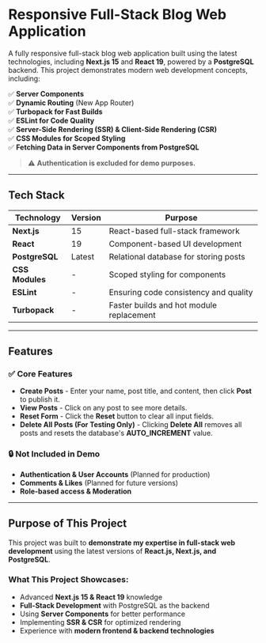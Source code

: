 # Responsive Full-Stack Blog Web Application  

A fully responsive full-stack blog web application built using the latest technologies, including **Next.js 15** and **React 19**, powered by a **PostgreSQL** backend. This project demonstrates modern web development concepts, including:  

✅ **Server Components**  
✅ **Dynamic Routing** (New App Router)  
✅ **Turbopack for Fast Builds**  
✅ **ESLint for Code Quality**  
✅ **Server-Side Rendering (SSR) & Client-Side Rendering (CSR)**  
✅ **CSS Modules for Scoped Styling**  
✅ **Fetching Data in Server Components from PostgreSQL**  

> ⚠️ **Authentication is excluded for demo purposes.**  

---

## Tech Stack  

| Technology | Version | Purpose |
|------------|---------|---------|
| **Next.js** | 15 | React-based full-stack framework |
| **React** | 19 | Component-based UI development |
| **PostgreSQL** | Latest | Relational database for storing posts |
| **CSS Modules** | - | Scoped styling for components |
| **ESLint** | - | Ensuring code consistency and quality |
| **Turbopack** | - | Faster builds and hot module replacement |

---

## Features  

### ✅ Core Features  
- **Create Posts** - Enter your name, post title, and content, then click **Post** to publish it.  
- **View Posts** - Click on any post to see more details.  
- **Reset Form** - Click the **Reset** button to clear all input fields.  
- **Delete All Posts (For Testing Only)** - Clicking **Delete All** removes all posts and resets the database's **AUTO_INCREMENT** value.  

### 🔒 Not Included in Demo  
- **Authentication & User Accounts** (Planned for production)  
- **Comments & Likes** (Planned for future versions)  
- **Role-based access & Moderation**  

---

## Purpose of This Project  

This project was built to **demonstrate my expertise in full-stack web development** using the latest versions of **React.js, Next.js, and PostgreSQL**.  

### What This Project Showcases:  
- Advanced **Next.js 15 & React 19** knowledge  
- **Full-Stack Development** with PostgreSQL as the backend  
- Using **Server Components** for better performance  
- Implementing **SSR & CSR** for optimized rendering  
- Experience with **modern frontend & backend technologies**  
